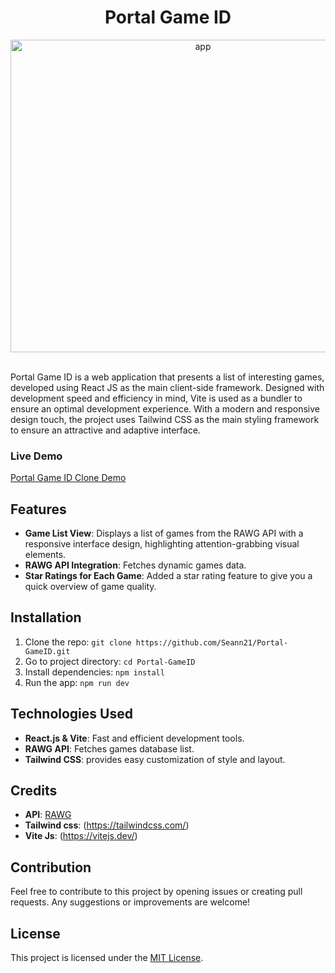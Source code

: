 <h1 align="center"> Portal Game ID </h1>

<div align="center">
  <img src="./public/Portal Game ID.png" alt="app" width="600" height="500" />
</div>

<br>


Portal Game ID is a web application that presents a list of interesting games, developed using React JS as the main client-side framework. Designed with development speed and efficiency in mind, Vite is used as a bundler to ensure an optimal development experience. With a modern and responsive design touch, the project uses Tailwind CSS as the main styling framework to ensure an attractive and adaptive interface.

### Live Demo 
[Portal Game ID Clone Demo](https://portal-game-id.vercel.app/)

## Features
- **Game List View**: Displays a list of games from the RAWG API with a responsive interface design, highlighting attention-grabbing visual elements.
- **RAWG API Integration**: Fetches dynamic games data.
- **Star Ratings for Each Game**: Added a star rating feature to give you a quick overview of game quality.

## Installation
1. Clone the repo: `git clone https://github.com/Seann21/Portal-GameID.git`
2. Go to project directory: `cd Portal-GameID`
3. Install dependencies: `npm install`
4. Run the app: `npm run dev`

## Technologies Used
- **React.js & Vite**: Fast and efficient development tools.
- **RAWG API**: Fetches games database list.
- **Tailwind CSS**: provides easy customization of style and layout.

## Credits
- **API**: [RAWG](https://rawg.io/apidocs)
- **Tailwind css**: (https://tailwindcss.com/)
- **Vite Js**: (https://vitejs.dev/)


## Contribution
Feel free to contribute to this project by opening issues or creating pull requests. Any suggestions or improvements are welcome!

## License
This project is licensed under the [MIT License](LICENSE).
